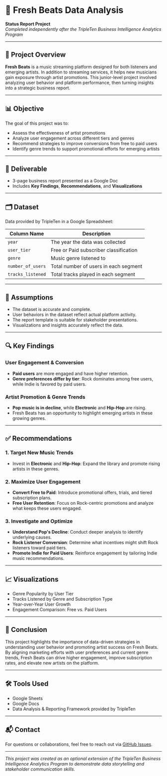 # 🎵 Fresh Beats Data Analysis

**Status Report Project**  
*Completed independently after the TripleTen Business Intelligence Analytics Program*

---

## 📘 Project Overview

**Fresh Beats** is a music streaming platform designed for both listeners and emerging artists. In addition to streaming services, it helps new musicians gain exposure through artist promotions. This junior-level project involved analyzing user behavior and platform performance, then turning insights into a strategic business report.

---

## 📊 Objective

The goal of this project was to:
- Assess the effectiveness of artist promotions
- Analyze user engagement across different tiers and genres
- Recommend strategies to improve conversions from free to paid users
- Identify genre trends to support promotional efforts for emerging artists

---

## 📄 Deliverable

- 3-page business report presented as a Google Doc
- Includes **Key Findings**, **Recommendations**, and **Visualizations**

---

## 🗂️ Dataset

Data provided by TripleTen in a Google Spreadsheet:

| Column Name        | Description |
|--------------------|-------------|
| `year`             | The year the data was collected |
| `user_tier`        | Free or Paid subscriber classification |
| `genre`            | Music genre listened to |
| `number_of_users`  | Total number of users in each segment |
| `tracks_listened`  | Total tracks played in each segment |

---

## 📌 Assumptions

- The dataset is accurate and complete.
- User behaviors in the dataset reflect actual platform activity.
- The report template is suitable for stakeholder presentations.
- Visualizations and insights accurately reflect the data.

---

## 🔍 Key Findings

### User Engagement & Conversion
- **Paid users** are more engaged and have higher retention.
- **Genre preferences differ by tier**: Rock dominates among free users, while Indie is favored by paid users.

### Artist Promotion & Genre Trends
- **Pop music is in decline**, while **Electronic** and **Hip-Hop** are rising.
- Fresh Beats has an opportunity to highlight emerging artists in these growing genres.

---

## ✅ Recommendations

### 1. Target New Music Trends
- Invest in **Electronic** and **Hip-Hop**: Expand the library and promote rising artists in these genres.

### 2. Maximize User Engagement
- **Convert Free to Paid**: Introduce promotional offers, trials, and tiered subscription plans.
- **Free User Retention**: Focus on Rock-centric promotions and analyze what keeps these users engaged.

### 3. Investigate and Optimize
- **Understand Pop's Decline**: Conduct deeper analysis to identify underlying causes.
- **Rock Listener Conversion**: Determine what incentives might shift Rock listeners toward paid tiers.
- **Promote Indie for Paid Users**: Reinforce engagement by tailoring Indie music recommendations.

---

## 📈 Visualizations

- Genre Popularity by User Tier
- Tracks Listened by Genre and Subscription Type
- Year-over-Year User Growth
- Engagement Comparison: Free vs. Paid Users

---

## 📌 Conclusion

This project highlights the importance of data-driven strategies in understanding user behavior and promoting artist success on Fresh Beats. By aligning marketing efforts with user preferences and current genre trends, Fresh Beats can drive higher engagement, improve subscription rates, and elevate new artists on the platform.

---

## 🛠 Tools Used

- Google Sheets
- Google Docs
- Data Analysis & Reporting Framework provided by TripleTen

---

## 📬 Contact

For questions or collaborations, feel free to reach out via [GitHub Issues](https://github.com/yourusername/fresh-beats-data-analysis/issues).

---

*This project was created as an optional extension of the TripleTen Business Intelligence Analytics Program to demonstrate data storytelling and stakeholder communication skills.*
